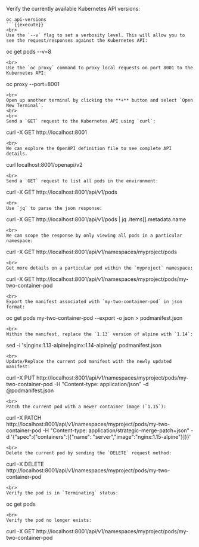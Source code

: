 Verify the currently available Kubernetes API versions:

```
oc api-versions
```{{execute}}
<br>
Use the `--v` flag to set a verbosity level. This will allow you to see the request/responses against the Kubernetes API:

```
oc get pods --v=8
```{{execute}}
<br>
Use the `oc proxy` command to proxy local requests on port 8001 to the Kubernetes API:

```
oc proxy --port=8001
```{{execute}}
<br>
Open up another terminal by clicking the **+** button and select `Open New Terminal`.
<br>
<br>
Send a `GET` request to the Kubernetes API using `curl`:

```
curl -X GET http://localhost:8001
```{{execute}}
<br>
We can explore the OpenAPI definition file to see complete API details.

```
curl localhost:8001/openapi/v2
```{{execute}}
<br>
Send a `GET` request to list all pods in the environment:

```
curl -X GET http://localhost:8001/api/v1/pods
```{{execute}}
<br>
Use `jq` to parse the json response:

```
curl -X GET http://localhost:8001/api/v1/pods | jq .items[].metadata.name
```{{execute}}
<br>
We can scope the response by only viewing all pods in a particular namespace:

```
curl -X GET http://localhost:8001/api/v1/namespaces/myproject/pods
```{{execute}}
<br>
Get more details on a particular pod within the `myproject` namespace:

```
curl -X GET http://localhost:8001/api/v1/namespaces/myproject/pods/my-two-container-pod
```{{execute}}
<br>
Export the manifest associated with `my-two-container-pod` in json format:

```
oc get pods my-two-container-pod --export -o json > podmanifest.json
```{{execute}}
<br>
Within the manifest, replace the `1.13` version of alpine with `1.14`:

```
sed -i 's|nginx:1.13-alpine|nginx:1.14-alpine|g' podmanifest.json
```{{execute}}
<br>
Update/Replace the current pod manifest with the newly updated manifest:

```
curl -X PUT http://localhost:8001/api/v1/namespaces/myproject/pods/my-two-container-pod -H "Content-type: application/json" -d @podmanifest.json
```{{execute}}
<br>
Patch the current pod with a newer container image (`1.15`):

```
curl -X PATCH http://localhost:8001/api/v1/namespaces/myproject/pods/my-two-container-pod -H "Content-type: application/strategic-merge-patch+json" -d '{"spec":{"containers":[{"name": "server","image":"nginx:1.15-alpine"}]}}'
```{{execute}}
<br>
Delete the current pod by sending the `DELETE` request method:

```
curl -X DELETE http://localhost:8001/api/v1/namespaces/myproject/pods/my-two-container-pod
```{{execute}}
<br>
Verify the pod is in `Terminating` status:

```
oc get pods
```{{execute}}
<br>
Verify the pod no longer exists:

```
curl -X GET http://localhost:8001/api/v1/namespaces/myproject/pods/my-two-container-pod
```{{execute}}
